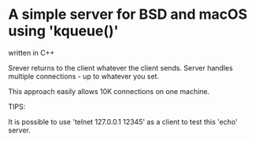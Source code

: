 # A simple server for BSD and macOS using 'kqueue()'

written in C++

Srever returns to the client whatever the client sends.
Server handles multiple connections - up to whatever you set.

This approach easily allows 10K connections on one machine.


TIPS:

It is possible to use 'telnet 127.0.0.1 12345' as a client to test this 'echo' server.
